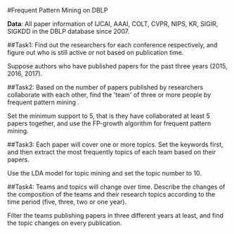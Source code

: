 #Frequent Pattern Mining on DBLP

**Data**:  All paper information of IJCAI, AAAI, COLT, CVPR, NIPS, KR, SIGIR, SIGKDD  in the DBLP database since 2007.

##Task1: Find out the researchers for each conference respectively, and figure out who is still active or not based on publication time. 

Suppose authors who have published papers for the past three years (2015, 2016, 2017).

##Task2: Based on the number of papers published by researchers collaborate with each other, find the 'team' of three or more people by frequent pattern mining .

Set the minimum support to 5, that is they have collaborated at least 5 papers together, and use the FP-growth algorithm for frequent pattern mining.

##Task3: Each paper will cover one or more topics. Set the keywords first, and then extract the most frequently topics of each team based on their papers.

Use the LDA model for topic mining and set the topic number to 10.

##Task4: Teams and topics will change over time.  Describe the changes of the composition of the teams and their research topics according to the time period (five, three, two or one year).

Filter the teams publishing papers in three different years at least, and find the topic changes on every publication.
